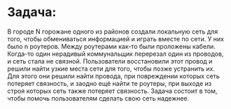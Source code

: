  # Задача:

В городе N горожане одного из районов создали локальную сеть для того, чтобы обмениваться информацией и играть вместе по сети. У них было n роутеров. Между роутерами как-то были проложены кабели. Когда-то один нерадивый коммунальщик перерезал один из проводов, и сеть стала не связной. Пользователи восстановили этот провод и решили найти узкие места сети для того, чтобы позже устранить их. Для этого они решили найти провода, при повреждении которых сеть потеряет связность, и заодно ещё найти те роутеры, при выходе из строя которых сеть также потеряет связность. Задача состоит в том, чтобы помочь пользователям сделать свою сеть надежнее.